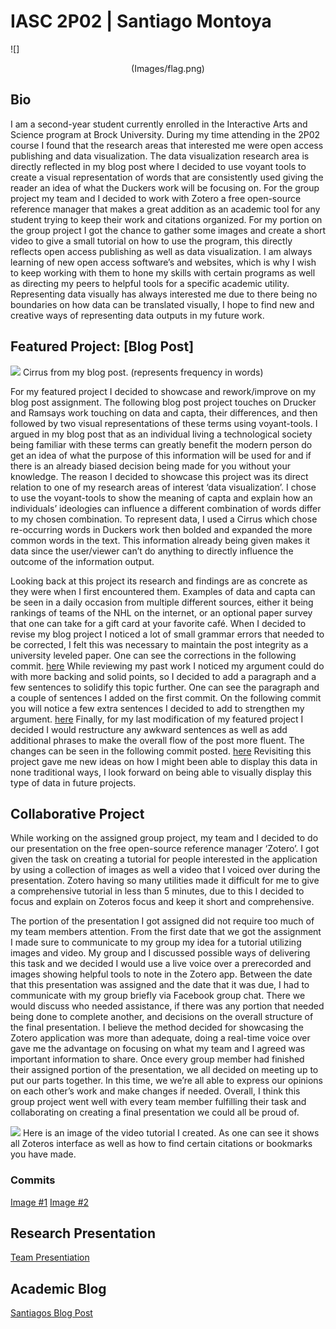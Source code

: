 
# IASC 2P02 | Santiago Montoya 

![]<center>(Images/flag.png)</center>

## Bio

I am a second-year student currently enrolled in the Interactive Arts and Science program at Brock University. During my time attending in the 2P02 course I found that the research areas that interested me were open access publishing and data visualization. The data visualization research area is directly reflected in my blog post where I decided to use voyant tools to create a visual representation of words that are consistently used giving the reader an idea of what the Duckers work will be focusing on. For the group project my team and I decided to work with Zotero a free open-source reference manager that makes a great addition as an academic tool for any student trying to keep their work and citations organized. For my portion on the group project I got the chance to gather some images and create a short video to give a small tutorial on how to use the program, this directly reflects open access publishing as well as data visualization. I am always learning of new open access software’s and websites, which is why I wish to keep working with them to hone my skills with certain programs as well as directing my peers to helpful tools for a specific academic utility. Representing data visually has always interested me due to there being no boundaries on how data can be translated visually, I hope to find new and creative ways of representing data outputs in my future work. 


## Featured Project: [Blog Post]

![](Images/graphic.png)
Cirrus from my blog post. (represents frequency in words)

For my featured project I decided to showcase and rework/improve on my blog post assignment. The following blog post project touches on Drucker and Ramsays work touching on data and capta, their differences, and then followed by two visual representations of these terms using voyant-tools.  I argued in my blog post that as an individual living a technological society being familiar with these terms can greatly benefit the modern person do get an idea of what the purpose of this information will be used for and if there is an already biased decision being made for you without your knowledge. The reason I decided to showcase this project was its direct relation to one of my research areas of interest ‘data visualization’. I chose to use the voyant-tools to show the meaning of capta and explain how an individuals’ ideologies can influence a different combination of words differ to my chosen combination. To represent data, I used a Cirrus which chose re-occurring words in Duckers work then bolded and expanded the more common words in the text. This information already being given makes it data since the user/viewer can’t do anything to directly influence the outcome of the information output. 

Looking back at this project its research and findings are as concrete as they were when I first encountered them. Examples of data and capta can be seen in a daily occasion from multiple different sources, either it being rankings of teams of the NHL on the internet, or an optional paper survey that one can take for a gift card at your favorite café. When I decided to revise my blog project I noticed a lot of small grammar errors that needed to be corrected, I felt this was necessary to maintain the post integrity as a university leveled paper. One can see the corrections in the following commit. [here](https://github.com/sm16ut/IASC-2P02/commit/57baf2e1a96cba37514697d9b7e5879c9055b70a)
While reviewing my past work I noticed my argument could do with more backing and solid points, so I decided to add a paragraph and a few sentences to solidify this topic further. One can see the paragraph and a couple of sentences I added on the first commit. On the following commit you will notice a few extra sentences I decided to add  to strengthen my argument. [here](https://github.com/sm16ut/IASC-2P02/commit/57baf2e1a96cba37514697d9b7e5879c9055b70a)
Finally, for my last modification of my featured project I decided I would restructure any awkward sentences as well as add additional phrases to make the overall flow of the post more fluent. The changes can be seen in the following commit posted. [here](https://github.com/sm16ut/IASC-2P02/commit/1ed0975811a3c705736590367286e96aa0cb3cce)
Revisiting this project gave me new ideas on how I might been able to display this data in none traditional ways, I look forward on being able to visually display this type of data in future projects. 

## Collaborative Project

While working on the assigned group project, my team and I decided to do our presentation on the free open-source reference manager ‘Zotero’. I got given the task on creating a tutorial for people interested in the application by using a collection of images as well a video that I voiced over during the presentation. Zotero having so many utilities made it difficult for me to give a comprehensive tutorial in less than 5 minutes, due to this I decided to focus and explain on Zoteros focus and keep it short and comprehensive.  

The portion of the presentation I got assigned did not require too much of my team members attention. From the first date that we got the assignment I made sure to communicate to my group my idea for a tutorial utilizing images and video. My group and I discussed possible ways of delivering this task and we decided I would use a live voice over a prerecorded and images showing helpful tools to note in the Zotero app. Between the date that this presentation was assigned and the date that it was due, I had to communicate with my group briefly via Facebook group chat. There we would discuss who needed assistance, if there was any portion that needed being done to complete another, and decisions on the overall structure of the final presentation. I believe the method decided for showcasing the Zotero application was more than adequate, doing a real-time voice over gave me the advantage on focusing on what my team and I agreed was important information to share. Once every group member had finished their assigned portion of the presentation, we all decided on meeting up to put our parts together. In this time, we we’re all able to express our opinions on each other’s work and make changes if needed. Overall, I think this group project went well with every team member fulfilling their task and collaborating on creating a final presentation we could all be proud of. 

![](Images/videotut.png)
Here is an image of the video tutorial I created. As one can see it shows all Zoteros interface as well as how to find certain citations or bookmarks you have made.
### Commits

[Image #1](https://github.com/IascAtBrock/IASC-2P02-TeamPresentations/commit/be5bed75e12f38e92dd72b17980db1abc82240db)
[Image #2](https://github.com/IascAtBrock/IASC-2P02-TeamPresentations/commit/da4dc9d8df1abb16d459883d4a367025dd32ddca)




## Research Presentation

[Team Presentiation](https://github.com/IascAtBrock/IASC-2P02-TeamPresentations/tree/Team5)

## Academic Blog

[Santiagos Blog Post](https://github.com/sm16ut/IASC-2P02/blob/master/blog.md)
